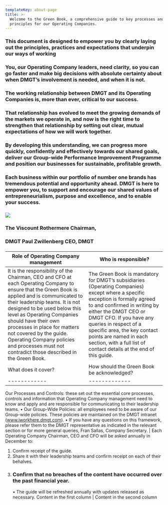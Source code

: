 ```yaml
---
templateKey: about-page
title: >-
  Welcome to the Green Book, a comprehensive guide to key processes and
  principles for our Operating Companies.
---
```

### This document is designed to empower you by clearly laying out the principles, practices and expectations that underpin our ways of working

### You, our Operating Company leaders, need clarity, so you can go faster and make big decisions with absolute certainty about when DMGT’s involvement is needed, and when it is not. 

### The working relationship between DMGT and its Operating Companies is, more than ever, critical to our success.

### That relationship has evolved to meet the growing demands of the markets we operate in, and now is the right time to strengthen that relationship by setting out clear, mutual expectations of how we will work together.

### 

### By developing this understanding, we can progress more quickly, confidently and effectively towards our shared goals, deliver our Group-wide Performance Improvement Programme and position our businesses for sustainable, profitable growth.

### 

### Each business within our portfolio of number one brands has tremendous potential and opportunity ahead. DMGT is here to empower you, to support and encourage our shared values of entrepreneurialism, purpose and excellence, and to enable your success.

### 



![](/img/chairman-and-ceo.jpg)

### The Viscount Rothermere Chairman,

### 

### DMGT Paul Zwillenberg CEO, DMGT





### 

| Role of Operating Company management                                                                                                                                                                                                                                                                                                                                                                                         | Who is responsible?                                                                                                                                                                                                                                                                                                                                                   |
| ---------------------------------------------------------------------------------------------------------------------------------------------------------------------------------------------------------------------------------------------------------------------------------------------------------------------------------------------------------------------------------------------------------------------------- | --------------------------------------------------------------------------------------------------------------------------------------------------------------------------------------------------------------------------------------------------------------------------------------------------------------------------------------------------------------------- |
| It is the responsibility of the Chairman, CEO and CFO at each Operating Company to ensure that the Green Book is applied and is communicated to their leadership teams. It is not designed to be used below this level as Operating Companies should have their own processes in place for matters not covered by the guide. Operating Company policies and processes must not contradict those described in the Green Book. | The Green Book is mandatory for DMGT’s subsidiaries (Operating Companies) except where a specific exception is formally agreed to and confirmed in writing by either the DMGT CEO or DMGT CFO. If you have any queries in respect of a specific area, the key contact points are named in each section, with a full list of contact details at the end of this guide. |
| What does it cover?                                                                                                                                                                                                                                                                                                                                                                                                          | How should the Green Book be acknowledged?                                                                                                                                                                                                                                                                                                                            |
| \------------                                                                                                                                                                                                                                                                                                                                                                                                                | \-------------                                                                                                                                                                                                                                                                                                                                                        |

Our Processes and Controls: these set out the essential core processes, controls and information that Operating Company management need to know and apply and are responsible for communicating to their leadership teams.
• Our Group-Wide Policies: all employees need to be aware of our Group-wide policies. These policies are maintained on the DMGT intranet (www.iworkhere.dmgt.com).
• If you have any questions on this framework, please refer them to the DMGT representative as indicated in the relevant section or for more general queries, Fran Sallas, Company Secretary. |
Each Operating Company Chairman, CEO and CFO will be asked annually in December to:

1. Confirm receipt of the guide.
2. Share it with their leadership teams and confirm receipt on each of their behalves.
3. ### Confirm that no breaches of the content have occurred over the past financial year.
   • The guide will be refreshed annually with updates released as necessary.
   Content in the first column | Content in the second column
